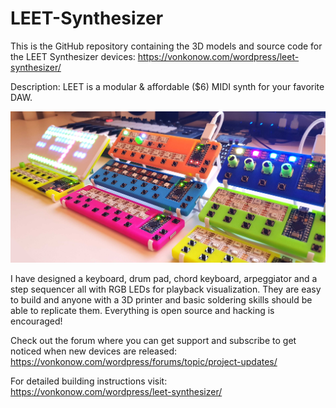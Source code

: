 # LEET-Synthesizer
This is the GitHub repository containing the 3D models and source code for the LEET Synthesizer devices: https://vonkonow.com/wordpress/leet-synthesizer/

Description: LEET is a modular & affordable ($6) MIDI synth for your favorite DAW.

![image](leet_synthesizer.jpg)

I have designed a keyboard, drum pad, chord keyboard, arpeggiator and a step sequencer all with RGB LEDs for playback visualization.
They are easy to build and anyone with a 3D printer and basic soldering skills should be able to replicate them. Everything is open source and hacking is encouraged!

Check out the forum where you can get support and subscribe to get noticed when new devices are released: https://vonkonow.com/wordpress/forums/topic/project-updates/

For detailed building instructions visit: https://vonkonow.com/wordpress/leet-synthesizer/

